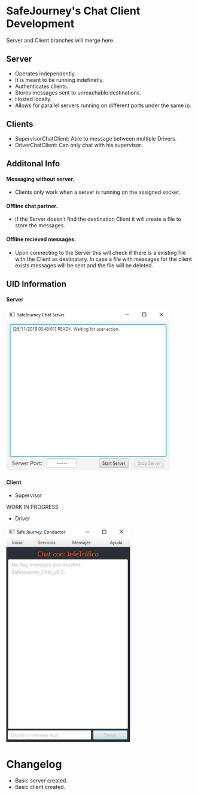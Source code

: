# SafeJourney's Chat Client Development

Server and Client branches will merge here.

## Server

- Operates independently.
- It is meant to be running indefinetly.
- Authenticates clients.
- Stores messages sent to unreachable destinations.
- Hosted locally.
- Allows for parallel servers running on different ports under the same ip.

## Clients

- SupervisorChatClient: Able to message between multiple Drivers.
- DriverChatClient: Can only chat with his supervisor.


## Additonal Info

#### Messaging without server.
- Clients only work when a server is running on the assigned socket.

#### Offline chat partner.
- If the Server doesn't find the destination Client it will create a file to store the messages.

#### Offline recieved messages.
- Upon connecting to the Server this will check if there is a existing file with the Client as destinatary. In case a file with messages for the client exists messages will be sent and the file will be deleted.

## UID Information

#### Server
![ServerScreenShot](serverss.png)

#### Client
- Supervisor

WORK IN PROGRESS

- Driver

![Driverchatss](driverchatss.png)

# Changelog

- Basic server created.
- Basic client created.




